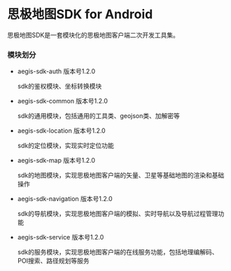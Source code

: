 # 思极地图SDK for Android

思极地图SDK是一套模块化的思极地图客户端二次开发工具集。

### 模块划分

- aegis-sdk-auth    版本号1.2.0

  sdk的鉴权模块、坐标转换模块

- aegis-sdk-common    版本号1.2.0

  sdk的通用模块，包括通用的工具类、geojson类、加解密等

- aegis-sdk-location   版本号1.2.0

  sdk的定位模块，实现实时定位功能

- aegis-sdk-map   版本号1.2.0

  sdk的地图模块，实现思极地图客户端的矢量、卫星等基础地图的渲染和基础操作

- aegis-sdk-navigation  版本号1.2.0

  sdk的导航模块，实现思极地图客户端的模拟、实时导航以及导航过程管理功能

- aegis-sdk-service  版本号1.2.0

  sdk的服务模块，实现思极地图客户端的在线服务功能，包括地理编解码、POI搜索、路径规划等服务





